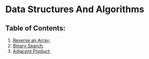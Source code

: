 # Data Structures And Algorithms

## Table of Contents:

1. [Reverse an Array](Challenges/ArrayReverse);
2. [Binary Search](Challenges/BinarySearch);
3. [Adjacent Product](Challenges/AdjacentProduct);
